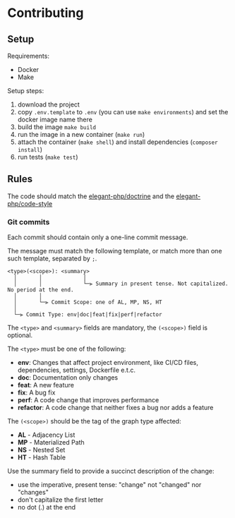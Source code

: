 # Contributing

## Setup

Requirements:

- Docker
- Make

Setup steps:

1. download the project
2. copy `.env.template` to `.env` (you can use `make environments`) and set the docker image name there
3. build the image `make build`
4. run the image in a new container (`make run`)
5. attach the container (`make shell`) and install dependencies (`composer install`)
6. run tests (`make test`)

## Rules

The code should match the [elegant-php/doctrine](https://github.com/elegant-php/doctrine)
and the [elegant-php/code-style](https://github.com/elegant-php/code-style)

### Git commits

Each commit should contain only a one-line commit message.

The message must match the following template, or match more than one such template, separated by `;`.

```text
<type>(<scope>): <summary>
  │       │             │
  │       │             └─⫸ Summary in present tense. Not capitalized. No period at the end.
  │       │
  │       └─⫸ Commit Scope: one of AL, MP, NS, HT
  │
  └─⫸ Commit Type: env|doc|feat|fix|perf|refactor
```

The `<type>` and `<summary>` fields are mandatory, the `(<scope>)` field is optional.

The `<type>` must be one of the following:

- **env**: Changes that affect project environment, like CI/CD files, dependencies, settings, Dockerfile e.t.c.
- **doc**: Documentation only changes
- **feat**: A new feature
- **fix**: A bug fix
- **perf**: A code change that improves performance
- **refactor**: A code change that neither fixes a bug nor adds a feature

The `(<scope>)` should be the tag of the graph type affected:

- **AL** - Adjacency List
- **MP** - Materialized Path
- **NS** - Nested Set
- **HT** - Hash Table

Use the summary field to provide a succinct description of the change:

- use the imperative, present tense: "change" not "changed" nor "changes"
- don't capitalize the first letter
- no dot (.) at the end
